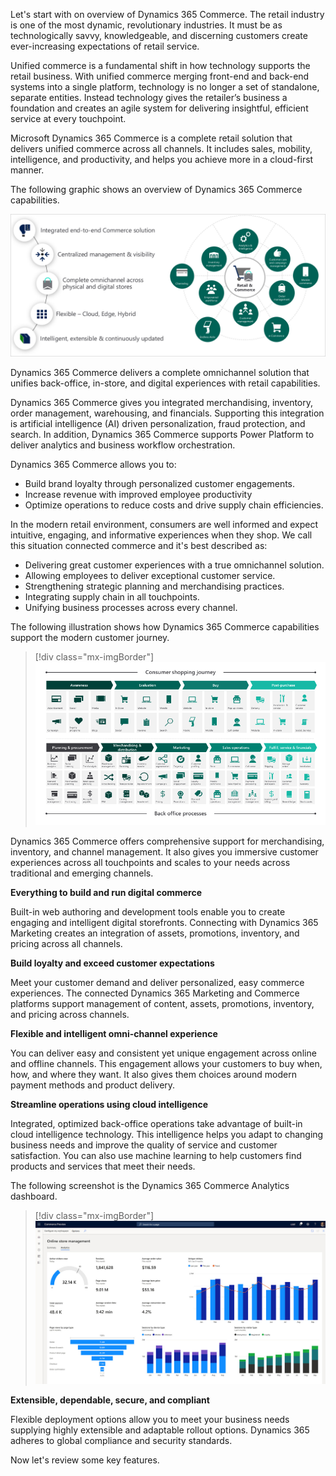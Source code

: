 Let's start with on overview of Dynamics 365 Commerce. The retail industry is one of the most dynamic, revolutionary industries. It must be as technologically savvy, knowledgeable, and discerning customers create ever-increasing expectations of retail service.

Unified commerce is a fundamental shift in how technology supports the retail business. With unified commerce merging front-end and back-end systems into a single platform, technology is no longer a set of standalone, separate entities. Instead technology gives the retailer’s business a foundation and creates an agile system for delivering insightful, efficient service at every touchpoint.

Microsoft Dynamics 365 Commerce is a complete retail solution that delivers unified commerce across all channels. It includes sales, mobility, intelligence, and productivity, and helps you achieve more in a cloud-first manner.

The following graphic shows an overview of Dynamics 365 Commerce capabilities.

![Graphic showing an overview of Dynamics 365 Commerce capabilities](../media/m14-overview.png)  

Dynamics 365 Commerce delivers a complete omnichannel solution that unifies back-office, in-store, and digital experiences with retail capabilities.

Dynamics 365 Commerce gives you integrated merchandising, inventory, order management, warehousing, and financials. Supporting this integration is artificial intelligence (AI) driven personalization, fraud protection, and search. In addition, Dynamics 365 Commerce supports Power Platform to deliver analytics and business workflow orchestration.

Dynamics 365 Commerce allows you to:

- Build brand loyalty through personalized customer engagements.
- Increase revenue with improved employee productivity
- Optimize operations to reduce costs and drive supply chain efficiencies.

In the modern retail environment, consumers are well informed and expect intuitive, engaging, and informative experiences when they shop. We call this situation connected commerce and it's best described as:

- Delivering great customer experiences with a true omnichannel solution.
- Allowing employees to deliver exceptional customer service.
- Strengthening strategic planning and merchandising practices.
- Integrating supply chain in all touchpoints.
- Unifying business processes across every channel.

The following illustration shows how Dynamics 365 Commerce capabilities support the modern customer journey.
 
> [!div class="mx-imgBorder"]
> [![Graphic showing the typical modern customer journey](../media/m14-capabilities.png)](../media/m14-capabilities.png#lightbox)

Dynamics 365 Commerce offers comprehensive support for merchandising, inventory, and channel management. It also gives you immersive customer experiences across all touchpoints and scales to your needs across traditional and emerging channels.

**Everything to build and run digital commerce**

Built-in web authoring and development tools enable you to create engaging and intelligent digital storefronts. Connecting with Dynamics 365 Marketing creates an integration of assets, promotions, inventory, and pricing across all channels.

**Build loyalty and exceed customer expectations**

Meet your customer demand and deliver personalized, easy commerce experiences. The connected Dynamics 365 Marketing and Commerce platforms support management of content, assets, promotions, inventory, and pricing across channels.

**Flexible and intelligent omni-channel experience**

You can deliver easy and consistent yet unique engagement across online and offline channels. This engagement allows your customers to buy when, how, and where they want. It also gives them choices around modern payment methods and product delivery.

**Streamline operations using cloud intelligence**

Integrated, optimized back-office operations take advantage of built-in cloud intelligence technology. This intelligence helps you adapt to changing business needs and improve the quality of service and customer satisfaction. You can also use machine learning to help customers find products and services that meet their needs.

The following screenshot is the Dynamics 365 Commerce Analytics dashboard.

> [!div class="mx-imgBorder"]
> ![screenshot of Dynamics 365 Commerce Analytics dashboard](../media/m14-commerce-intelligence.png) 

**Extensible, dependable, secure, and compliant**

Flexible deployment options allow you to meet your business needs supplying highly extensible and adaptable rollout options. Dynamics 365 adheres to global compliance and security standards.

Now let's review some key features.
